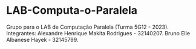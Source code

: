 # LAB-Computa-o-Paralela
Grupo para o LAB de Computação Paralela (Turma 5G12 - 2023). Integrantes: Alexandre Henrique Makita Rodrigues - 32140207. Bruno Elie Albanese Hayek - 32145799.
